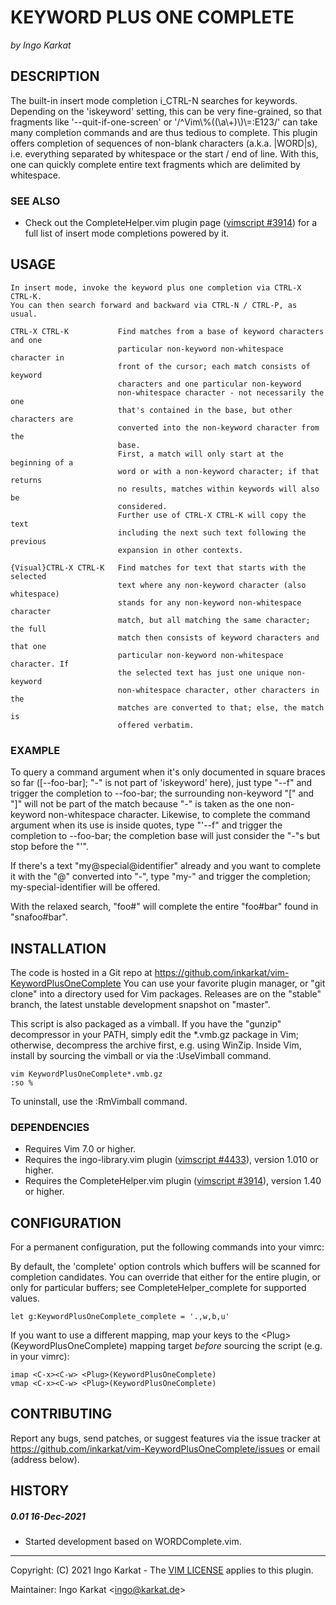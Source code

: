 KEYWORD PLUS ONE COMPLETE
===============================================================================
_by Ingo Karkat_

DESCRIPTION
------------------------------------------------------------------------------

The built-in insert mode completion i\_CTRL-N searches for keywords.
Depending on the 'iskeyword' setting, this can be very fine-grained, so that
fragments like '--quit-if-one-screen' or '/^Vim\\%((\\a\\+)\\)\\=:E123/' can take
many completion commands and are thus tedious to complete.
This plugin offers completion of sequences of non-blank characters (a.k.a.
|WORD|s), i.e. everything separated by whitespace or the start / end of line.
With this, one can quickly complete entire text fragments which are delimited
by whitespace.

### SEE ALSO

- Check out the CompleteHelper.vim plugin page ([vimscript #3914](http://www.vim.org/scripts/script.php?script_id=3914)) for a full
  list of insert mode completions powered by it.

USAGE
------------------------------------------------------------------------------

    In insert mode, invoke the keyword plus one completion via CTRL-X CTRL-K.
    You can then search forward and backward via CTRL-N / CTRL-P, as usual.

    CTRL-X CTRL-K           Find matches from a base of keyword characters and one
                            particular non-keyword non-whitespace character in
                            front of the cursor; each match consists of keyword
                            characters and one particular non-keyword
                            non-whitespace character - not necessarily the one
                            that's contained in the base, but other characters are
                            converted into the non-keyword character from the
                            base.
                            First, a match will only start at the beginning of a
                            word or with a non-keyword character; if that returns
                            no results, matches within keywords will also be
                            considered.
                            Further use of CTRL-X CTRL-K will copy the text
                            including the next such text following the previous
                            expansion in other contexts.

    {Visual}CTRL-X CTRL-K   Find matches for text that starts with the selected
                            text where any non-keyword character (also whitespace)
                            stands for any non-keyword non-whitespace character
                            match, but all matching the same character; the full
                            match then consists of keyword characters and that one
                            particular non-keyword non-whitespace character. If
                            the selected text has just one unique non-keyword
                            non-whitespace character, other characters in the
                            matches are converted to that; else, the match is
                            offered verbatim.

### EXAMPLE

To query a command argument when it's only documented in square braces so far
([--foo-bar]; "-" is not part of 'iskeyword' here), just type "--f" and
trigger the completion to --foo-bar; the surrounding non-keyword "[" and "]"
will not be part of the match because "-" is taken as the one non-keyword
non-whitespace character.
Likewise, to complete the command argument when its use is inside quotes, type
"'--f" and trigger the completion to --foo-bar; the completion base will just
consider the "-"s but stop before the "'".

If there's a text "my@special@identifier" already and you want to complete it
with the "@" converted into "-", type "my-" and trigger the completion;
my-special-identifier will be offered.

With the relaxed search, "foo#" will complete the entire "foo#bar"
found in "snafoo#bar".

INSTALLATION
------------------------------------------------------------------------------

The code is hosted in a Git repo at
    https://github.com/inkarkat/vim-KeywordPlusOneComplete
You can use your favorite plugin manager, or "git clone" into a directory used
for Vim packages. Releases are on the "stable" branch, the latest unstable
development snapshot on "master".

This script is also packaged as a vimball. If you have the "gunzip"
decompressor in your PATH, simply edit the \*.vmb.gz package in Vim; otherwise,
decompress the archive first, e.g. using WinZip. Inside Vim, install by
sourcing the vimball or via the :UseVimball command.

    vim KeywordPlusOneComplete*.vmb.gz
    :so %

To uninstall, use the :RmVimball command.

### DEPENDENCIES

- Requires Vim 7.0 or higher.
- Requires the ingo-library.vim plugin ([vimscript #4433](http://www.vim.org/scripts/script.php?script_id=4433)), version 1.010 or
  higher.
- Requires the CompleteHelper.vim plugin ([vimscript #3914](http://www.vim.org/scripts/script.php?script_id=3914)), version 1.40 or
  higher.

CONFIGURATION
------------------------------------------------------------------------------

For a permanent configuration, put the following commands into your vimrc:

By default, the 'complete' option controls which buffers will be scanned for
completion candidates. You can override that either for the entire plugin, or
only for particular buffers; see CompleteHelper\_complete for supported
values.

    let g:KeywordPlusOneComplete_complete = '.,w,b,u'

If you want to use a different mapping, map your keys to the
&lt;Plug&gt;(KeywordPlusOneComplete) mapping target _before_ sourcing the script (e.g.
in your vimrc):

    imap <C-x><C-w> <Plug>(KeywordPlusOneComplete)
    vmap <C-x><C-w> <Plug>(KeywordPlusOneComplete)

CONTRIBUTING
------------------------------------------------------------------------------

Report any bugs, send patches, or suggest features via the issue tracker at
https://github.com/inkarkat/vim-KeywordPlusOneComplete/issues or email
(address below).

HISTORY
------------------------------------------------------------------------------

##### 0.01    16-Dec-2021
- Started development based on WORDComplete.vim.

------------------------------------------------------------------------------
Copyright: (C) 2021 Ingo Karkat -
The [VIM LICENSE](http://vimdoc.sourceforge.net/htmldoc/uganda.html#license) applies to this plugin.

Maintainer:     Ingo Karkat &lt;ingo@karkat.de&gt;
